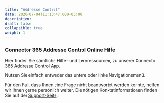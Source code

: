 ```yaml
---
title: "Addresse Control"
date: 2020-07-04T11:13:47.000-05:00
description: 
draft: false
collapsible: true
weight: 1
---
```

### Connector 365 Addresse Control Online Hilfe

Hier finden Sie sämtliche Hilfe- und Lernressourcen, zu unserer Connecto 365 Addresse Control App.

Nutzen Sie einfach entweder das untere oder linke Navigationsmenü.

Für den Fall, dass Ihnen eine Frage nicht beantwortet werden konnte, helfen wir Ihnen gerne persönlich weiter. Die nötigen Konktatinformationen finden Sie auf der [Support-Seite](/de-de/apps/addressee-control/help-support).